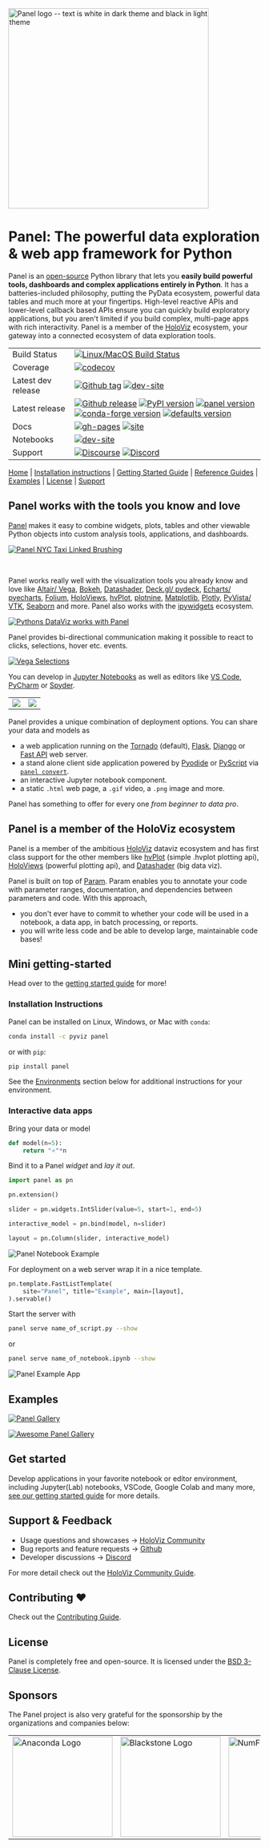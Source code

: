 <a href="https://panel.holoviz.org/">
  <picture>
    <source media="(prefers-color-scheme: dark)" srcset="https://github.com/holoviz/panel/raw/main/doc/_static/logo_horizontal_dark_theme.png">
    <img src="https://github.com/holoviz/panel/raw/main/doc/_static/logo_horizontal_light_theme.png" alt="Panel logo -- text is white in dark theme and black in light theme" width=400/>
  </picture>
</a>

# Panel: The powerful data exploration & web app framework for Python

Panel is an [open-source](https://github.com/holoviz/panel/blob/main/LICENSE.txt) Python library that lets you **easily build powerful tools, dashboards and complex applications entirely in Python**. It has a batteries-included philosophy, putting the PyData ecosystem, powerful data tables and much more at your fingertips. High-level reactive APIs and lower-level callback based APIs ensure you can quickly build exploratory applications, but you aren't limited if you build complex, multi-page apps with rich interactivity. Panel is a member of the [HoloViz](https://holoviz.org/) ecosystem, your gateway into a connected ecosystem of data exploration tools.

<table>
<tbody>
<tr>
<td>Build Status</td>
<td><a href="https://github.com/holoviz/panel/actions/workflows/test.yaml?query=branch%3Amain"><img src="https://github.com/holoviz/panel/workflows/pytest/badge.svg?query=branch%3Amain" alt="Linux/MacOS Build Status"></a></td>
</tr>
<tr>
<td>Coverage</td>
<td><a href="https://codecov.io/gh/holoviz/panel"><img src="https://codecov.io/gh/holoviz/panel/branch/main/graph/badge.svg" alt="codecov"></a></td>
</tr>
<tr>
<td>Latest dev release</td>
<td><a href="https://github.com/holoviz/panel/tags"><img src="https://img.shields.io/github/v/tag/holoviz/panel.svg?label=tag&amp;colorB=11ccbb" alt="Github tag"></a> <a href="https://pyviz-dev.github.io/panel/"><img src="https://img.shields.io/website-up-down-green-red/https/pyviz-dev.github.io/panel.svg?label=dev%20website" alt="dev-site"></a></td>
</tr>
<tr>
<td>Latest release</td>
<td><a href="https://github.com/holoviz/panel/releases"><img src="https://img.shields.io/github/release/holoviz/panel.svg?label=tag&amp;colorB=11ccbb" alt="Github release"></a> <a href="https://pypi.python.org/pypi/panel"><img src="https://img.shields.io/pypi/v/panel.svg?colorB=cc77dd" alt="PyPI version"></a> <a href="https://anaconda.org/pyviz/panel"><img src="https://img.shields.io/conda/v/pyviz/panel.svg?colorB=4488ff&amp;style=flat" alt="panel version"></a> <a href="https://anaconda.org/conda-forge/panel"><img src="https://img.shields.io/conda/v/conda-forge/panel.svg?label=conda%7Cconda-forge&amp;colorB=4488ff" alt="conda-forge version"></a> <a href="https://anaconda.org/anaconda/panel"><img src="https://img.shields.io/conda/v/anaconda/panel.svg?label=conda%7Cdefaults&amp;style=flat&amp;colorB=4488ff" alt="defaults version"></a></td>
</tr>
<tr>
<td>Docs</td>
<td><a href="https://github.com/holoviz/panel/tree/gh-pages"><img src="https://img.shields.io/github/last-commit/holoviz/panel/gh-pages.svg" alt="gh-pages"></a> <a href="https://panel.holoviz.org"><img src="https://img.shields.io/website-up-down-green-red/https/panel.holoviz.org.svg" alt="site"></a></td>
</tr>
<tr>
<td>Notebooks</td>
<td><a href="https://panelite.holoviz.org/"><img src="https://img.shields.io/website-up-down-green-red/https/panel.holoviz.org.svg?label=Panelite" alt="dev-site"></a></td>
</tr>
<tr>
<td>Support</td>
<td><a href="https://discourse.holoviz.org/"><img src="https://img.shields.io/discourse/status?server=https%3A%2F%2Fdiscourse.holoviz.org" alt="Discourse"></a> <a href="https://discord.gg/rb6gPXbdAr"><img alt="Discord" src="https://img.shields.io/discord/1075331058024861767"></a>
</td>
</tr>
</tbody>
</table>

[Home](https://panel.holoviz.org/) | [Installation instructions](#installation-instructions) | [Getting Started Guide](https://panel.holoviz.org/getting_started/index.html) | [Reference Guides](https://panel.holoviz.org/reference/index.html) | [Examples](#examples) | [License](#license) | [Support](#support--feedback)

## Panel works with the tools you know and love

[Panel](https://panel.holoviz.org/) makes it easy to combine widgets, plots, tables and other viewable Python objects into custom analysis tools, applications, and dashboards.

[![Panel NYC Taxi Linked Brushing](https://assets.holoviz.org/panel/readme/linked_brushing.gif)](https://panel.holoviz.org/reference/templates/FastGridTemplate.html)

<br/>

Panel works really well with the visualization tools you already know and love like [Altair/ Vega](https://panel.holoviz.org/reference/panes/Vega.html), [Bokeh](https://panel.holoviz.org/reference/panes/Bokeh.html), [Datashader](https://datashader.org/), [Deck.gl/ pydeck](https://panel.holoviz.org/reference/panes/DeckGL.html), [Echarts/ pyecharts](https://panel.holoviz.org/reference/panes/ECharts.html), [Folium](https://panel.holoviz.org/reference/panes/Folium.html), [HoloViews](https://holoviews.org/), [hvPlot](https://hvplot.holoviz.org), [plotnine](https://panel.holoviz.org/reference/panes/Matplotlib.html), [Matplotlib](https://panel.holoviz.org/reference/panes/Matplotlib.html), [Plotly](https://panel.holoviz.org/reference/panes/Plotly.html), [PyVista/ VTK](https://panel.holoviz.org/reference/panes/VTK.html), [Seaborn](https://panel.holoviz.org/gallery/styles/SeabornStyle.html) and more. Panel also works with the [ipywidgets](https://panel.holoviz.org/reference/panes/IPyWidget.html) ecosystem.

[![Pythons DataViz works with Panel](https://assets.holoviz.org/panel/readme/dataviz.gif)](https://panel.holoviz.org/reference/index.html#panes)

Panel provides bi-directional communication making it possible to react to clicks, selections, hover etc. events.

[![Vega Selections](https://blog.holoviz.org/images/vega_selection.gif)](https://panel.holoviz.org/reference/panes/Vega.html)

You can develop in [Jupyter Notebooks](http://jupyter.org) as well as editors like [VS Code](https://code.visualstudio.com/), [PyCharm](https://www.jetbrains.com/pycharm/) or [Spyder](https://www.spyder-ide.org/).

<table>
  <tr>
    <td><a href="https://blog.holoviz.org/panel_0.12.0.html#JupyterLab-previews"><img src="https://assets.holoviz.org/panel/readme/jupyterlab.gif" /></a></td>
    <td><a href="https://blog.holoviz.org/panel_0.11.0.html#Autoreload"><img src="https://assets.holoviz.org/panel/readme/editor.gif" /></a></td>
  </tr>
 </table>

Panel provides a unique combination of deployment options. You can share your data and models as

- a web application running on the [Tornado](https://www.tornadoweb.org/en/stable/) (default), [Flask](https://flask.palletsprojects.com/), [Django](https://www.djangoproject.com/) or [Fast API](https://fastapi.tiangolo.com/) web server.
- a stand alone client side application powered by [Pyodide](https://pyodide.org/en/stable/) or [PyScript](https://pyscript.net/) via [`panel convert`](https://panel.holoviz.org/user_guide/Running_in_Webassembly.html).
- an interactive Jupyter notebook component.
- a static `.html` web page, a `.gif` video, a `.png` image and more.

Panel has something to offer for every one *from beginner to data pro*.

## Panel is a member of the HoloViz ecosystem

Panel is a member of the ambitious [HoloViz](https://holoviz.org/) dataviz ecosystem and has first class support for the other members like [hvPlot](https://hvplot.holoviz.org) (simple .hvplot plotting api), [HoloViews](https://holoviews.org/) (powerful plotting api), and [Datashader](https://datashader.org/) (big data viz).

Panel is built on top of [Param](https://param.holoviz.org). Param enables you to annotate your code with parameter ranges, documentation, and dependencies between parameters and code. With this approach,

- you don't ever have to commit to whether your code will be used in a notebook, a data app, in batch processing, or reports.
- you will write less code and be able to develop large, maintainable code bases!

## Mini getting-started

Head over to the [getting started guide](https://panel.holoviz.org/getting_started/index.html) for more!

### Installation Instructions

Panel can be installed on Linux, Windows, or Mac with ``conda``:

```bash
conda install -c pyviz panel
```

or with ``pip``:

```bash
pip install panel
```

See the [Environments](#environments) section below for additional instructions for your environment.

### Interactive data apps

Bring your data or model

```python
def model(n=5):
    return "⭐"*n
```

Bind it to a Panel *widget* and *lay it out*.

```python
import panel as pn

pn.extension()

slider = pn.widgets.IntSlider(value=5, start=1, end=5)

interactive_model = pn.bind(model, n=slider)

layout = pn.Column(slider, interactive_model)
```

![Panel Notebook Example](https://assets.holoviz.org/panel/readme/notebook.gif)

For deployment on a web server wrap it in a nice template.

```python
pn.template.FastListTemplate(
    site="Panel", title="Example", main=[layout],
).servable()
```

Start the server with

```bash
panel serve name_of_script.py --show
```

or

```bash
panel serve name_of_notebook.ipynb --show
```

![Panel Example App](https://assets.holoviz.org/panel/readme/example_app.gif)

## Examples

[![Panel Gallery](https://assets.holoviz.org/panel/readme/gallery.jpg)](https://panel.holoviz.org/gallery/index.html)

[![Awesome Panel Gallery](https://assets.holoviz.org/panel/readme/awesome_panel.jpg)](https://www.awesome-panel.org/gallery?theme=default)

## Get started

Develop applications in your favorite notebook or editor environment, including Jupyter(Lab) notebooks, VSCode, Google Colab and many more, [see our getting started guide](https://panel.holoviz.org/getting_started/installation.html#developing-in-different-editors) for more details.

## Support & Feedback

- Usage questions and showcases -> [HoloViz Community](https://holoviz.org/community.html)
- Bug reports and feature requests -> [Github](https://github.com/holoviz/panel)
- Developer discussions -> [Discord](https://discord.gg/rb6gPXbdAr)

For more detail check out the [HoloViz Community Guide](https://holoviz.org/community.html).

## Contributing ❤️

Check out the [Contributing Guide](CONTRIBUTING.MD).

## License

Panel is completely free and open-source. It is licensed under the [BSD 3-Clause License](https://opensource.org/licenses/BSD-3-Clause).

## Sponsors

The Panel project is also very grateful for the sponsorship by the organizations and companies below:

<table align="center">
<tr>
  <td>
    <a href="https://www.anaconda.com/">
      <img src="https://static.bokeh.org/sponsor/anaconda.png"
         alt="Anaconda Logo" width="200"/>
	 </a>
  </td>
  <td>
    <a href="https://www.blackstone.com/the-firm/">
    <img src="https://static.bokeh.org/sponsor/blackstone.png"
         alt="Blackstone Logo" width="200"/>
    </a>
  </td>
  <td>
    <a href="https://numfocus.org/">
    <img src="https://numfocus.org/wp-content/uploads/2017/03/numfocusweblogo_orig-1.png"
         alt="NumFOCUS Logo" width="200"/>
    </a>
  </td>
  <td>
    <a href="[https://www.blackstone.com/the-firm/](https://quansight.com/)">
    <img src="https://assets.holoviz.org/logos/Quansight-logo.svg"
         alt="Quansight Logo" width="200"/>
    </a>
  </td>

</tr>
</table>
